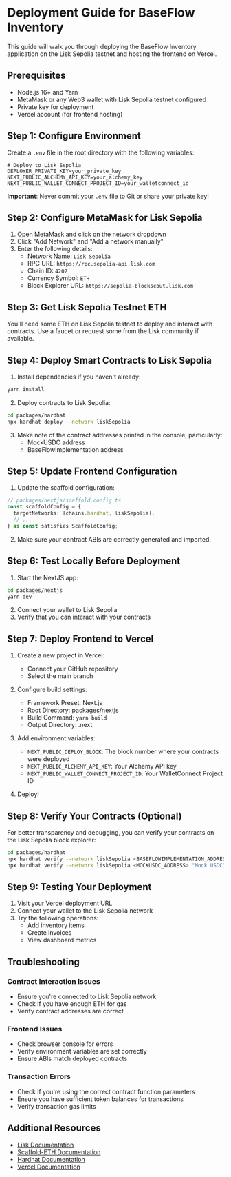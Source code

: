 # Deployment Guide for BaseFlow Inventory

This guide will walk you through deploying the BaseFlow Inventory application on the Lisk Sepolia testnet and hosting the frontend on Vercel.

## Prerequisites

- Node.js 16+ and Yarn
- MetaMask or any Web3 wallet with Lisk Sepolia testnet configured
- Private key for deployment
- Vercel account (for frontend hosting)

## Step 1: Configure Environment

Create a `.env` file in the root directory with the following variables:

```
# Deploy to Lisk Sepolia
DEPLOYER_PRIVATE_KEY=your_private_key
NEXT_PUBLIC_ALCHEMY_API_KEY=your_alchemy_key
NEXT_PUBLIC_WALLET_CONNECT_PROJECT_ID=your_walletconnect_id
```

**Important**: Never commit your `.env` file to Git or share your private key!

## Step 2: Configure MetaMask for Lisk Sepolia

1. Open MetaMask and click on the network dropdown
2. Click "Add Network" and "Add a network manually"
3. Enter the following details:
   - Network Name: `Lisk Sepolia`
   - RPC URL: `https://rpc.sepolia-api.lisk.com`
   - Chain ID: `4202`
   - Currency Symbol: `ETH`
   - Block Explorer URL: `https://sepolia-blockscout.lisk.com`

## Step 3: Get Lisk Sepolia Testnet ETH

You'll need some ETH on Lisk Sepolia testnet to deploy and interact with contracts.
Use a faucet or request some from the Lisk community if available.

## Step 4: Deploy Smart Contracts to Lisk Sepolia

1. Install dependencies if you haven't already:

```bash
yarn install
```

2. Deploy contracts to Lisk Sepolia:

```bash
cd packages/hardhat
npx hardhat deploy --network liskSepolia
```

3. Make note of the contract addresses printed in the console, particularly:
   - MockUSDC address
   - BaseFlowImplementation address

## Step 5: Update Frontend Configuration

1. Update the scaffold configuration:

```typescript
// packages/nextjs/scaffold.config.ts
const scaffoldConfig = {
  targetNetworks: [chains.hardhat, liskSepolia],
  // ...
} as const satisfies ScaffoldConfig;
```

2. Make sure your contract ABIs are correctly generated and imported.

## Step 6: Test Locally Before Deployment

1. Start the NextJS app:

```bash
cd packages/nextjs
yarn dev
```

2. Connect your wallet to Lisk Sepolia
3. Verify that you can interact with your contracts

## Step 7: Deploy Frontend to Vercel

1. Create a new project in Vercel:
   - Connect your GitHub repository
   - Select the main branch

2. Configure build settings:
   - Framework Preset: Next.js
   - Root Directory: packages/nextjs
   - Build Command: `yarn build`
   - Output Directory: .next

3. Add environment variables:
   - `NEXT_PUBLIC_DEPLOY_BLOCK`: The block number where your contracts were deployed
   - `NEXT_PUBLIC_ALCHEMY_API_KEY`: Your Alchemy API key
   - `NEXT_PUBLIC_WALLET_CONNECT_PROJECT_ID`: Your WalletConnect Project ID

4. Deploy!

## Step 8: Verify Your Contracts (Optional)

For better transparency and debugging, you can verify your contracts on the Lisk Sepolia block explorer:

```bash
cd packages/hardhat
npx hardhat verify --network liskSepolia <BASEFLOWIMPLEMENTATION_ADDRESS> <MOCKUSDC_ADDRESS>
npx hardhat verify --network liskSepolia <MOCKUSDC_ADDRESS> "Mock USDC" "USDC" 6
```

## Step 9: Testing Your Deployment

1. Visit your Vercel deployment URL
2. Connect your wallet to the Lisk Sepolia network
3. Try the following operations:
   - Add inventory items
   - Create invoices
   - View dashboard metrics

## Troubleshooting

### Contract Interaction Issues
- Ensure you're connected to Lisk Sepolia network
- Check if you have enough ETH for gas
- Verify contract addresses are correct

### Frontend Issues
- Check browser console for errors
- Verify environment variables are set correctly
- Ensure ABIs match deployed contracts

### Transaction Errors
- Check if you're using the correct contract function parameters
- Ensure you have sufficient token balances for transactions
- Verify transaction gas limits

## Additional Resources

- [Lisk Documentation](https://docs.lisk.com/)
- [Scaffold-ETH Documentation](https://docs.scaffoldeth.io/)
- [Hardhat Documentation](https://hardhat.org/docs)
- [Vercel Documentation](https://vercel.com/docs)
